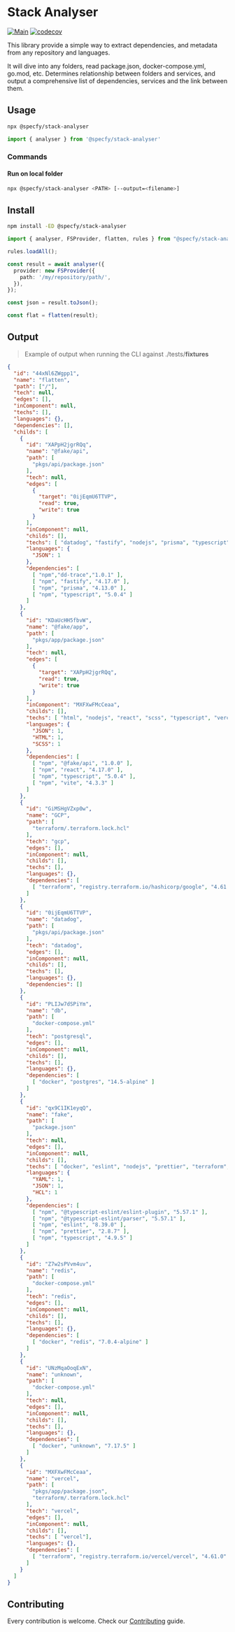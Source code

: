 # Stack Analyser

[![Main](https://github.com/specfy/stack-analyser/actions/workflows/ci.yaml/badge.svg)](https://github.com/specfy/stack-analyser/actions/workflows/ci.yaml)
[![codecov](https://codecov.io/gh/specfy/stack-analyser/branch/main/graph/badge.svg?token=6L5O79P9UI)](https://codecov.io/gh/specfy/stack-analyser)

This library provide a simple way to extract dependencies, and metadata from any repository and languages.

It will dive into any folders, read package.json, docker-compose.yml, go.mod, etc. Determines relationship between folders and services, and output a comprehensive list of dependencies, services and the link between them.

## Usage

```sh
npx @specfy/stack-analyser
```

```ts
import { analyser } from '@specfy/stack-analyser'
```

### Commands

#### Run on local folder

```sh
npx @specfy/stack-analyser <PATH> [--output=<filename>]
```

## Install

```sh
npm install -ED @specfy/stack-analyser
```

```ts
import { analyser, FSProvider, flatten, rules } from "@specfy/stack-analyser"

rules.loadAll();

const result = await analyser({
  provider: new FSProvider({
    path: '/my/repository/path/',
  }),
});

const json = result.toJson();

const flat = flatten(result);
```

## Output

> Example of output when running the CLI against ./tests/__fixtures__

```json
{
  "id": "44xNl6ZWgpp1",
  "name": "flatten",
  "path": ["/"],
  "tech": null,
  "edges": [],
  "inComponent": null,
  "techs": [],
  "languages": {},
  "dependencies": [],
  "childs": [
    {
      "id": "XAPpH2jgrRQq",
      "name": "@fake/api",
      "path": [
        "pkgs/api/package.json"
      ],
      "tech": null,
      "edges": [
        {
          "target": "0ijEqmU6TTVP",
          "read": true,
          "write": true
        }
      ],
      "inComponent": null,
      "childs": [],
      "techs": [ "datadog", "fastify", "nodejs", "prisma", "typescript" ],
      "languages": {
        "JSON": 1
      },
      "dependencies": [
        [ "npm","dd-trace","1.0.1" ],
        [ "npm", "fastify", "4.17.0" ],
        [ "npm", "prisma", "4.13.0" ],
        [ "npm", "typescript", "5.0.4" ]
      ]
    },
    {
      "id": "KDaUcHH5fbvW",
      "name": "@fake/app",
      "path": [
        "pkgs/app/package.json"
      ],
      "tech": null,
      "edges": [
        {
          "target": "XAPpH2jgrRQq",
          "read": true,
          "write": true
        }
      ],
      "inComponent": "MXFXwFMcCeaa",
      "childs": [],
      "techs": [ "html", "nodejs", "react", "scss", "typescript", "vercel", "vite" ],
      "languages": {
        "JSON": 1,
        "HTML": 1,
        "SCSS": 1
      },
      "dependencies": [
        [ "npm", "@fake/api", "1.0.0" ],
        [ "npm", "react", "4.17.0" ],
        [ "npm", "typescript", "5.0.4" ],
        [ "npm", "vite", "4.3.3" ]
      ]
    },
    {
      "id": "GiMSHgVZxp0w",
      "name": "GCP",
      "path": [
        "terraform/.terraform.lock.hcl"
      ],
      "tech": "gcp",
      "edges": [],
      "inComponent": null,
      "childs": [],
      "techs": [],
      "languages": {},
      "dependencies": [
        [ "terraform", "registry.terraform.io/hashicorp/google", "4.61.0" ]
      ]
    },
    {
      "id": "0ijEqmU6TTVP",
      "name": "datadog",
      "path": [
        "pkgs/api/package.json"
      ],
      "tech": "datadog",
      "edges": [],
      "inComponent": null,
      "childs": [],
      "techs": [],
      "languages": {},
      "dependencies": []
    },
    {
      "id": "PLIJw7dSPiYm",
      "name": "db",
      "path": [
        "docker-compose.yml"
      ],
      "tech": "postgresql",
      "edges": [],
      "inComponent": null,
      "childs": [],
      "techs": [],
      "languages": {},
      "dependencies": [
        [ "docker", "postgres", "14.5-alpine" ]
      ]
    },
    {
      "id": "qx9C1IK1eyqQ",
      "name": "fake",
      "path": [
        "package.json"
      ],
      "tech": null,
      "edges": [],
      "inComponent": null,
      "childs": [],
      "techs": [ "docker", "eslint", "nodejs", "prettier", "terraform", "typescript" ],
      "languages": {
        "YAML": 1,
        "JSON": 1,
        "HCL": 1
      },
      "dependencies": [
        [ "npm", "@typescript-eslint/eslint-plugin", "5.57.1" ],
        [ "npm", "@typescript-eslint/parser", "5.57.1" ],
        [ "npm", "eslint", "8.39.0" ],
        [ "npm", "prettier", "2.8.7" ],
        [ "npm", "typescript", "4.9.5" ]
      ]
    },
    {
      "id": "Z7w2sPVvm4uv",
      "name": "redis",
      "path": [
        "docker-compose.yml"
      ],
      "tech": "redis",
      "edges": [],
      "inComponent": null,
      "childs": [],
      "techs": [],
      "languages": {},
      "dependencies": [
        [ "docker", "redis", "7.0.4-alpine" ]
      ]
    },
    {
      "id": "UNzMqaOoqExN",
      "name": "unknown",
      "path": [
        "docker-compose.yml"
      ],
      "tech": null,
      "edges": [],
      "inComponent": null,
      "childs": [],
      "techs": [],
      "languages": {},
      "dependencies": [
        [ "docker", "unknown", "7.17.5" ]
      ]
    },
    {
      "id": "MXFXwFMcCeaa",
      "name": "vercel",
      "path": [
        "pkgs/app/package.json",
        "terraform/.terraform.lock.hcl"
      ],
      "tech": "vercel",
      "edges": [],
      "inComponent": null,
      "childs": [],
      "techs": [ "vercel"],
      "languages": {},
      "dependencies": [
        [ "terraform", "registry.terraform.io/vercel/vercel", "4.61.0" ]
      ]
    }
  ]
}
```

## Contributing

Every contribution is welcome. Check our [Contributing](./CONTRIBUTING.md) guide.
